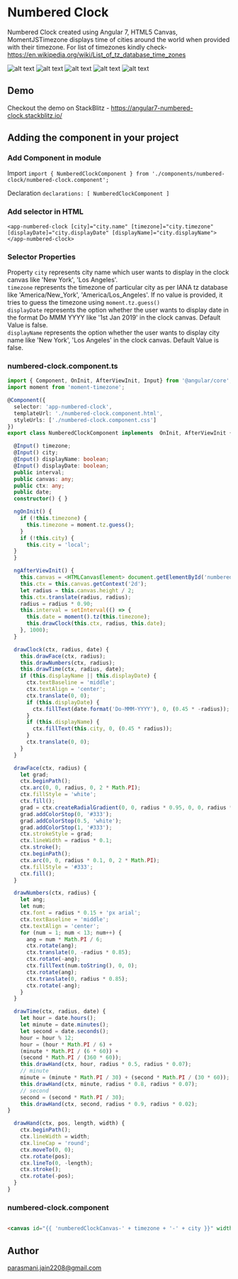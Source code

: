 # Numbered Clock

Numbered Clock created using Angular 7, HTML5 Canvas, MomentJSTimezone displays time of cities around the world when provided with their timezone. For list of timezones kindly check- https://en.wikipedia.org/wiki/List_of_tz_database_time_zones 

![alt text](img/chrome-numbered-clock.jpg)
![alt text](img/edge-numbered-clock.jpg)
![alt text](img/firefox-numbered-clock.jpg)
![alt text](img/ie11-numbered-clock.jpg)
![alt text](img/opera-numbered-clock.jpg)

## Demo

Checkout the demo on StackBlitz - https://angular7-numbered-clock.stackblitz.io/

## Adding the component in your project

### Add Component in module
Import
`
import { NumberedClockComponent } from './components/numbered-clock/numbered-clock.component';
`

Declaration
`
declarations: [
     NumberedClockComponent
  ]
`

### Add selector in HTML

```
<app-numbered-clock [city]="city.name" [timezone]="city.timezone" [displayDate]="city.displayDate" [displayName]="city.displayName"></app-numbered-clock>

```
### Selector Properties

Property `city` represents city name which user wants to display in the clock canvas like 'New York', 'Los Angeles'.
<br/>
`timezone` represents the timezone of particular city as per IANA tz database like 'America/New_York', 'America/Los_Angeles'.
If no value is provided, it tries to guess the timezone using `moment.tz.guess()`
<br/>
`displayDate` represents the option whether the user wants to display date in the format Do MMM YYYY like '1st Jan 2019' in the clock canvas. Default Value is false.
<br/>
`displayName` represents the option whether the user wants to display city name like 'New York', 'Los Angeles' in the clock canvas. Default Value is false.

### numbered-clock.component.ts
``` typescript
import { Component, OnInit, AfterViewInit, Input} from '@angular/core';
import moment from 'moment-timezone';

@Component({
  selector: 'app-numbered-clock',
  templateUrl: './numbered-clock.component.html',
  styleUrls: ['./numbered-clock.component.css']
})
export class NumberedClockComponent implements  OnInit, AfterViewInit {

  @Input() timezone;
  @Input() city;
  @Input() displayName: boolean;
  @Input() displayDate: boolean;
  public interval;
  public canvas: any;
  public ctx: any;
  public date;
  constructor() { }

  ngOnInit() {
    if (!this.timezone) {
      this.timezone = moment.tz.guess();
    }
    if (!this.city) {
      this.city = 'local';
  }
  }

  ngAfterViewInit() {
    this.canvas = <HTMLCanvasElement> document.getElementById('numberedClockCanvas-' + this.timezone + '-' + this.city);
    this.ctx = this.canvas.getContext('2d');
    let radius = this.canvas.height / 2;
    this.ctx.translate(radius, radius);
    radius = radius * 0.90;
    this.interval = setInterval(() => {
      this.date = moment().tz(this.timezone);
      this.drawClock(this.ctx, radius, this.date);
    }, 1000);
  }

  drawClock(ctx, radius, date) {
    this.drawFace(ctx, radius);
    this.drawNumbers(ctx, radius);
    this.drawTime(ctx, radius, date);
    if (this.displayName || this.displayDate) {
      ctx.textBaseline = 'middle';
      ctx.textAlign = 'center';
      ctx.translate(0, 0);
      if (this.displayDate) {
        ctx.fillText(date.format('Do-MMM-YYYY'), 0, (0.45 * -radius));
      }
      if (this.displayName) {
        ctx.fillText(this.city, 0, (0.45 * radius));
      }
      ctx.translate(0, 0);
    }
  }

  drawFace(ctx, radius) {
    let grad;
    ctx.beginPath();
    ctx.arc(0, 0, radius, 0, 2 * Math.PI);
    ctx.fillStyle = 'white';
    ctx.fill();
    grad = ctx.createRadialGradient(0, 0, radius * 0.95, 0, 0, radius * 1.05);
    grad.addColorStop(0, '#333');
    grad.addColorStop(0.5, 'white');
    grad.addColorStop(1, '#333');
    ctx.strokeStyle = grad;
    ctx.lineWidth = radius * 0.1;
    ctx.stroke();
    ctx.beginPath();
    ctx.arc(0, 0, radius * 0.1, 0, 2 * Math.PI);
    ctx.fillStyle = '#333';
    ctx.fill();
  }

  drawNumbers(ctx, radius) {
    let ang;
    let num;
    ctx.font = radius * 0.15 + 'px arial';
    ctx.textBaseline = 'middle';
    ctx.textAlign = 'center';
    for (num = 1; num < 13; num++) {
      ang = num * Math.PI / 6;
      ctx.rotate(ang);
      ctx.translate(0, -radius * 0.85);
      ctx.rotate(-ang);
      ctx.fillText(num.toString(), 0, 0);
      ctx.rotate(ang);
      ctx.translate(0, radius * 0.85);
      ctx.rotate(-ang);
    }
  }

  drawTime(ctx, radius, date) {
    let hour = date.hours();
    let minute = date.minutes();
    let second = date.seconds();
    hour = hour % 12;
    hour = (hour * Math.PI / 6) +
    (minute * Math.PI / (6 * 60)) +
    (second * Math.PI / (360 * 60));
    this.drawHand(ctx, hour, radius * 0.5, radius * 0.07);
    // minute
    minute = (minute * Math.PI / 30) + (second * Math.PI / (30 * 60));
    this.drawHand(ctx, minute, radius * 0.8, radius * 0.07);
    // second
    second = (second * Math.PI / 30);
    this.drawHand(ctx, second, radius * 0.9, radius * 0.02);
}

  drawHand(ctx, pos, length, width) {
    ctx.beginPath();
    ctx.lineWidth = width;
    ctx.lineCap = 'round';
    ctx.moveTo(0, 0);
    ctx.rotate(pos);
    ctx.lineTo(0, -length);
    ctx.stroke();
    ctx.rotate(-pos);
  }
}

```

### numbered-clock.component

``` html

<canvas id="{{ 'numberedClockCanvas-' + timezone + '-' + city }}" width="150" height="150"></canvas>

```
## Author

parasmani.jain2208@gmail.com

